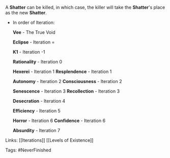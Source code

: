 A **Shatter** can be killed, in which case, the killer will take the **Shatter**'s place as the new **Shatter**.

* In order of Iteration:

     **Vee** - The True Void

     **Eclipse** - Iteration =

     **K1** - Iteration -1

     **Rationality** - Iteration 0

     **Hexerei** - Iteration 1
     **Resplendence** - Iteration 1

     **Autonomy** - Iteration 2
     **Consciousness** - Iteration 2

     **Senescence** - Iteration 3
     **Recollection** - Iteration 3

     **Desecration** - Iteration 4

     **Efficiency** - Iteration 5

     **Horror** - Iteration 6
     **Confidence** - Iteration 6

     **Absurdity** - Iteration 7

Links:
[[Iterations]] [[Levels of Existence]]

Tags:
#NeverFinished